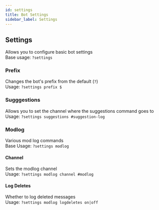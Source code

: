 ```yaml
---
id: settings
title: Bot Settings
sidebar_label: Settings
---
```

## Settings
Allows you to configure basic bot settings  
Base usage: `?settings`
### Prefix
Changes the bot's prefix from the default (`?`)  
Usage: `?settings prefix $`
### Sugggestions
Allows you to set the channel where the suggestions command goes to  
Usage: `?settings suggestions #suggestion-log`
### Modlog
Various mod log commands  
Base Usage: `?settings modlog`
#### Channel
Sets the modlog channel  
Usage: `?settings modlog channel #modlog`
#### Log Deletes
Whether to log deleted messages  
Usage: `?settings modlog logdeletes on|off`